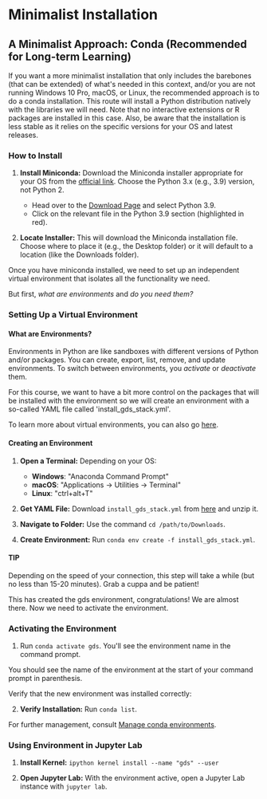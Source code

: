 # Minimalist Installation

## A Minimalist Approach: Conda (Recommended for Long-term Learning)

If you want a more minimalist installation that only includes the barebones (that can be extended) of what's needed in this context, and/or you are not running Windows 10 Pro, macOS, or Linux, the recommended approach is to do a conda installation. This route will install a Python distribution natively with the libraries we will need. Note that no interactive extensions or R packages are installed in this case. Also, be aware that the installation is less stable as it relies on the specific versions for your OS and latest releases.

### How to Install

1. **Install Miniconda:** Download the Miniconda installer appropriate for your OS from the [official link](https://docs.conda.io/en/latest/miniconda.html). Choose the Python 3.x (e.g., 3.9) version, not Python 2.
    - Head over to the [Download Page](https://docs.conda.io/en/latest/miniconda.html) and select Python 3.9.
    - Click on the relevant file in the Python 3.9 section (highlighted in red).

2. **Locate Installer:** This will download the Miniconda installation file. Choose where to place it (e.g., the Desktop folder) or it will default to a location (like the Downloads folder).

Once you have miniconda installed, we need to set up an independent virtual environment that isolates all the functionality we need.

But first, *what are environments* and *do you need them?*

### Setting Up a Virtual Environment

#### What are Environments?

Environments in Python are like sandboxes with different versions of Python and/or packages. You can create, export, list, remove, and update environments. To switch between environments, you *activate* or *deactivate* them.

For this course, we want to have a bit more control on the packages that will be installed with the environment so we will create an environment with a so-called YAML file called 'install_gds_stack.yml'.

To learn more about virtual environments, you can also go [here](https://cusp.tbm.tudelft.nl/courses/epa1316/software/environment/).

#### Creating an Environment

1. **Open a Terminal:** Depending on your OS:
    - **Windows**: "Anaconda Command Prompt"
    - **macOS**: "Applications -> Utilities -> Terminal"
    - **Linux**: "ctrl+alt+T"

2. **Get YAML File:** Download `install_gds_stack.yml` from [here](https://cusp.tbm.tudelft.nl/courses/epa1316/resources/install_gds_stack.zip) and unzip it.
  
3. **Navigate to Folder:** Use the command `cd /path/to/Downloads`.

4. **Create Environment:** Run `conda env create -f install_gds_stack.yml`.

#### TIP

Depending on the speed of your connection, this step will take a while (but no less than 15-20 minutes). Grab a cuppa and be patient!

This has created the gds environment, congratulations! We are almost there. Now we need to activate the environment.

### Activating the Environment

1. Run `conda activate gds`. You'll see the environment name in the command prompt.


You should see the name of the environment at the start of your command prompt in parenthesis.

Verify that the new environment was installed correctly:

2. **Verify Installation:** Run `conda list`.

For further management, consult [Manage conda environments](https://docs.conda.io/projects/conda/en/latest/user-guide/tasks/manage-environments.html).

### Using Environment in Jupyter Lab

1. **Install Kernel:** `ipython kernel install --name "gds" --user`

2. **Open Jupyter Lab:** With the environment active, open a Jupyter Lab instance with `jupyter lab`.

